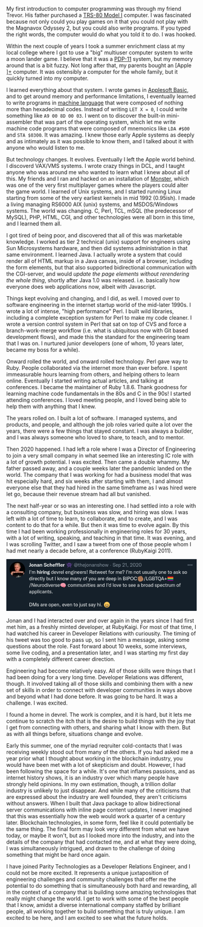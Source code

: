 My first introduction to computer programming was through my friend Trevor. His father purchased a [TRS-80 Model I](https://en.wikipedia.org/wiki/TRS-80) computer. I was fascinated because not only could you play games on it that you could not play with the Magnavox Odyssey 2, but you could also write programs. If you typed the right words, the computer would do what you told it to do. I was hooked.

Within the next couple of years I took a summer enrichment class at my local college where I got to use a "big" multiuser computer system to write a moon lander game. I believe that it was a [PDP-11](https://en.wikipedia.org/wiki/PDP-11) system, but my memory around that is a bit fuzzy. Not long after that, my parents bought an [Apple ][+](https://en.wikipedia.org/wiki/Apple_II_Plus) computer. It was ostensibly a computer for the whole family, but it quickly turned into my computer.

I learned everything about that system. I wrote games in [Applesoft Basic](https://mirrors.apple2.org.za/Apple%20II%20Documentation%20Project/Software/Languages/Applesoft%20BASIC/Manuals/Applesoft%20II%20BASIC%20Programming%20Reference%20Manual.pdf), and to get around memory and performance limitations, I eventually learned to write programs in [machine language](https://vintageapple.org/apple_ii/pdf/Apple_Machine_Language_1981_(raw-bw).pdf) that were composed of nothing more than hexadecimal codes. Instead of writing `LET X = 0`, I could write something like `A9 00 8D 00 03`. I went on to discover the built-in mini-assembler that was part of the operating system, which let me write machine code programs that were composed of mnemonics like `LDA #$00` and `STA $0300`. It was amazing. I knew those early Apple systems as deeply and as intimately as it was possible to know them, and I talked about it with anyone who would listen to me.

But technology changes. It evolves. Eventually I left the Apple world behind. I discoverd VAX/VMS systems. I wrote crazy things in DCL, and I taught anyone who was around me who wanted to learn what I knew about all of this. My friends and I ran and hacked on an installation of [Monster](http://www.skrenta.com/monster/), which was one of the very first multiplayer games where the players could alter the game world. I learned of Unix systems, and I started running Linux starting from some of the very earliest kernels in mid 1992 (0.95ish). I made a living managing RS6000 AIX (unix) systems, and MSDOS/Windows systems. The world was changing. C, Perl, TCL, mSQL (the predecessor of MySQL), PHP, HTML, CGI, and other technologies were all born in this time, and I learned them all.

I got tired of being poor, and discovered that all of this was marketable knowledge. I worked as tier 2 technical (unix) support for engineers using Sun Microsystems hardware, and then did systems administration in that same environment. I learned Java. I actually wrote a system that could render all of HTML markup in a Java canvas, inside of a browser, including the form elements, but that also supported bidirectional communication with the CGI-server, and would _update the page elements without rerendering the whole thing_, shortly after Java 1.0 was released. i.e. basically how everyone does web applications now, albeit with Javascript.

Things kept evolving and changing, and I did, as well. I moved over to software engineering in the internet startup world of the mid-later 1990s. I wrote a lot of intense, "high performance" Perl. I built wild libraries, including a complete exception system for Perl to make my code cleaner. I wrote a version control system in Perl that sat on top of CVS and force a branch-work-merge workflow (i.e. what is ubiquitous now with Git based development flows), and made this the standard for the engineering team that I was on. I nurtured junior developers (one of whom, 10 years later, became my boss for a while).

Onward rolled the world, and onward rolled technology. Perl gave way to Ruby. People collaborated via the internet more than ever before. I spent immeasurable hours learning from others, and helping others to learn online. Eventually I started writing actual articles, and talking at conferences. I became the maintainer of Ruby 1.8.6. Thank goodness for learning machine code fundamentals in the 80s and C in the 90s! I started attending conferences. I loved meeting people, and I loved being able to help them with anything that I knew.

The years rolled on. I built a lot of software. I managed systems, and products, and people, and although the job roles varied quite a lot over the years, there were a few things that stayed constant. I was always a builder, and I was always someone who loved to share, to teach, and to mentor.

Then 2020 happened. I had left a role where I was a Director of Engineering to join a very small company in what seemed like an interesting IC role with a lot of growth potential. I was excited. Then came a double whammy. My father passed away, and a couple weeks later the pandemic landed on the world. The company that I was working for had a business model that was hit especially hard, and six weeks after starting with them, I and almost everyone else that they had hired in the same timeframe as I was hired were let go, because their revenue stream had all but vanished.

The next half-year or so was an interesting one. I had settled into a role with a consulting company, but business was slow, and hiring was slow. I was left with a lot of time to learn, to collaborate, and to create, and I was content to do that for a while. But then it was time to evolve again. By this time I had been working professionally in engineering roles for 30 years, with a lot of writing, speaking, and teaching in that time. It was evening, and I was scrolling Twitter, and I saw a tweet from one of those people whom I had met nearly a decade before, at a conference (RubyKaigi 2011).

![devrel-hiring](jonan-tweet.png)

Jonan and I had interacted over and over again in the years since I had first met him, as a freshly minted developer, at RubyKaigi. For most of that time, I had watched his career in Developer Relations with curiousity. The timing of his tweet was too good to pass up, so I sent him a message, asking some questions about the role. Fast forward about 10 weeks, some interviews, some live coding, and a presentation later, and I was starting my first day with a completely different career direction.

Engineering had become relatively easy. All of those skills were things that I had been doing for a very long time. Developer Relations was different, though. It involved taking all of those skills and combining them with a new set of skills in order to connect with developer communities in ways above and beyond what I had done before. It was going to be hard. It was a challenge. I was excited.

I found a home in devrel. The work is complex, and it is hard, but it lets me continue to scratch the itch that is the desire to build things with the joy that I get from connecting with others, and sharing what I know with them. But as with all things before, situations change and evolve.

Early this summer, one of the myriad reqruiter cold-contacts that I was receiving weekly stood out from many of the others. If you had asked me a year prior what I thought about working in the blockchain industry, you would have been met with a lot of skepticism and doubt. However, I had been following the space for a while. It's one that inflames passions, and as internet history shows, it is an industry over which many people have strongly held opinions. In my own estimation, though, a trillion dollar industry is unlikely to just disappear. And while many of the criticisms that are expressed about the industry are well founded, they aren't criticisms without answers. When I built that Java package to allow bidirectional server communications with inline page content updates, I never imagined that this was essentially how the web would work a quarter of a century later. Blockchain technologies, in some form, feel like it could potentially be the same thing. The final form may look very different from what we have today, or maybe it won't, but as I looked more into the industry, and into the details of the company that had contacted me, and at what they were doing, I was simultaneously intrigued, and drawn to the challenge of doing something that might be hard once again.

I have joined Parity Technologies as a Developer Relations Engineer, and I could not be more excited. It represents a unique juxtaposition of engineering challenges and community challenges that offer me the potential to do something that is simultaneously both hard and rewarding, all in the context of a company that is building some amazing technologies that really might change the world. I get to work with some of the best people that I know, amidst a diverse international company staffed by brilliant people, all working together to build something that is truly unique. I am excited to be here, and I am excited to see what the future holds.